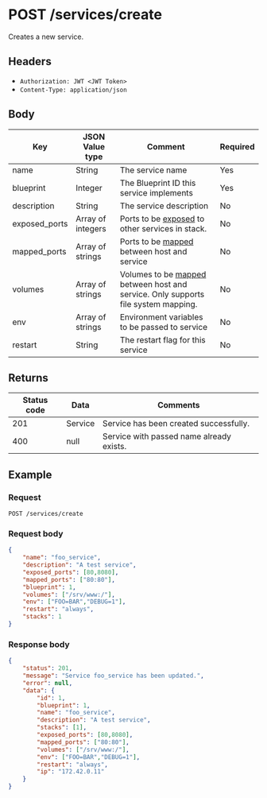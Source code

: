# POST /services/create
Creates a new service.

## Headers
* `Authorization: JWT <JWT Token>`
* `Content-Type: application/json`

## Body
Key | JSON Value type | Comment | Required
---|---|---|---
name|String|The service name|Yes
blueprint|Integer|The Blueprint ID this service implements|Yes
description|String|The service description|No
exposed_ports|Array of integers|Ports to be [exposed](https://docs.docker.com/compose/compose-file/#expose) to other services in stack.|No
mapped_ports|Array of strings|Ports to be [mapped](https://docs.docker.com/compose/compose-file/#ports) between host and service|No
volumes|Array of strings|Volumes to be [mapped](https://docs.docker.com/compose/compose-file/#short-syntax-3) between host and service. Only supports file system mapping.|No
env|Array of strings|Environment variables to be passed to service|No
restart|String|The restart flag for this service|No


## Returns
Status code | Data | Comments 
---|---|---
201|Service|Service has been created successfully.
400|null|Service with passed name already exists.

## Example
### Request
`POST /services/create`
### Request body
```json
{
    "name": "foo_service",
    "description": "A test service",
    "exposed_ports": [80,8080],
    "mapped_ports": ["80:80"],
    "blueprint": 1,
    "volumes": ["/srv/www:/"],
    "env": ["FOO=BAR","DEBUG=1"],
    "restart": "always",
    "stacks": 1
}
```
### Response body
```json
{
    "status": 201,
    "message": "Service foo_service has been updated.",
    "error": null,
    "data": {
        "id": 1,
        "blueprint": 1,
        "name": "foo_service",
        "description": "A test service",
        "stacks": [1],
        "exposed_ports": [80,8080],
        "mapped_ports": ["80:80"],
        "volumes": ["/srv/www:/"],
        "env": ["FOO=BAR","DEBUG=1"],
        "restart": "always",
        "ip": "172.42.0.11"
    }
}
```